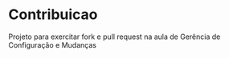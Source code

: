# Contribuicao
Projeto para exercitar fork e pull request na aula de Gerência de Configuração e Mudanças
